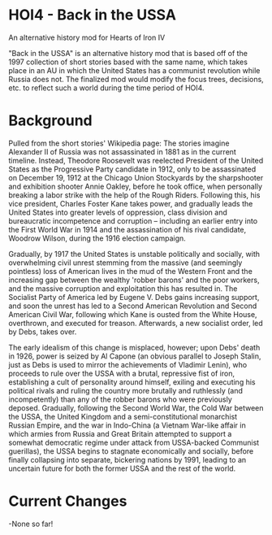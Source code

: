 # HOI4 - Back in the USSA
An alternative history mod for Hearts of Iron IV

"Back in the USSA" is an alternative history mod that is based off of the 1997 collection of short stories based with the same name, which takes place in an AU in which the United States has a communist revolution while Russia does not. The finalized mod would modify the focus trees, decisions, etc. to reflect such a world during the time period of HOI4.

# Background
Pulled from the short stories' Wikipedia page: 
  The stories imagine Alexander II of Russia was not assassinated in 1881 as in the current timeline. Instead, Theodore Roosevelt was reelected President of the United States as the Progressive Party candidate in 1912, only to be assassinated on December 19, 1912 at the Chicago Union Stockyards by the sharpshooter and exhibition shooter Annie Oakley, before he took office, when personally breaking a labor strike with the help of the Rough Riders. Following this, his vice president, Charles Foster Kane takes power, and gradually leads the United States into greater levels of oppression, class division and bureaucratic incompetence and corruption – including an earlier entry into the First World War in 1914 and the assassination of his rival candidate, Woodrow Wilson, during the 1916 election campaign.

  Gradually, by 1917 the United States is unstable politically and socially, with overwhelming civil unrest stemming from the massive (and seemingly pointless) loss of American lives in the mud of the Western Front and the increasing gap between the wealthy 'robber barons' and the poor workers, and the massive corruption and exploitation this has resulted in. The Socialist Party of America led by Eugene V. Debs gains increasing support, and soon the unrest has led to a Second American Revolution and Second American Civil War, following which Kane is ousted from the White House, overthrown, and executed for treason. Afterwards, a new socialist order, led by Debs, takes over.

  The early idealism of this change is misplaced, however; upon Debs' death in 1926, power is seized by Al Capone (an obvious parallel to Joseph Stalin, just as Debs is used to mirror the achievements of Vladimir Lenin), who proceeds to rule over the USSA with a brutal, repressive fist of iron, establishing a cult of personality around himself, exiling and executing his political rivals and ruling the country more brutally and ruthlessly (and incompetently) than any of the robber barons who were previously deposed. Gradually, following the Second World War, the Cold War between the USSA, the United Kingdom and a semi-constitutional monarchist Russian Empire, and the war in Indo-China (a Vietnam War-like affair in which armies from Russia and Great Britain attempted to support a somewhat democratic regime under attack from USSA-backed Communist guerillas), the USSA begins to stagnate economically and socially, before finally collapsing into separate, bickering nations by 1991, leading to an uncertain future for both the former USSA and the rest of the world.
  
# Current Changes
  -None so far!
